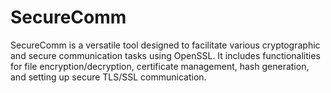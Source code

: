 # SecureComm
SecureComm is a versatile tool designed to facilitate various cryptographic and secure communication tasks using OpenSSL. It includes functionalities for file encryption/decryption, certificate management, hash generation, and setting up secure TLS/SSL communication.
